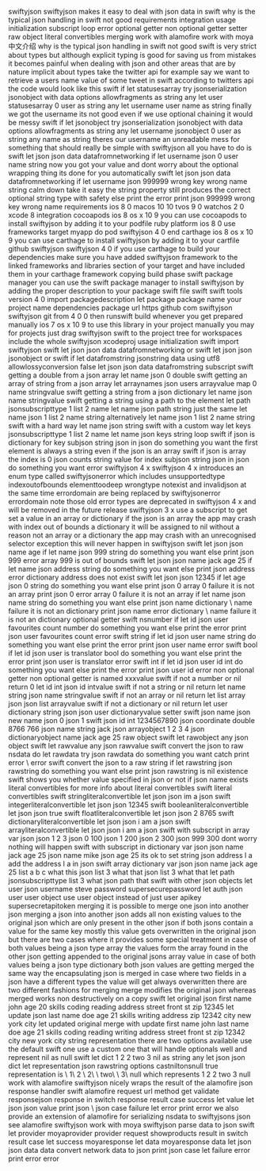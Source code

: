 swiftyjson swiftyjson makes it easy to deal with json data in swift why is the typical json handling in swift not good requirements integration usage initialization subscript loop error optional getter non optional getter setter raw object literal convertibles merging work with alamofire work with moya 中文介绍 why is the typical json handling in swift not good swift is very strict about types but although explicit typing is good for saving us from mistakes it becomes painful when dealing with json and other areas that are by nature implicit about types take the twitter api for example say we want to retrieve a users name value of some tweet in swift according to twitters api the code would look like this swift if let statusesarray try jsonserialization jsonobject with data options allowfragments as string any let user statusesarray 0 user as string any let username user name as string finally we got the username its not good even if we use optional chaining it would be messy swift if let jsonobject try jsonserialization jsonobject with data options allowfragments as string any let username jsonobject 0 user as string any name as string theres our username an unreadable mess for something that should really be simple with swiftyjson all you have to do is swift let json json data datafromnetworking if let username json 0 user name string now you got your value and dont worry about the optional wrapping thing its done for you automatically swift let json json data datafromnetworking if let username json 999999 wrong key wrong name string calm down take it easy the string property still produces the correct optional string type with safety else print the error print json 999999 wrong key wrong name requirements ios 8 0 macos 10 10 tvos 9 0 watchos 2 0 xcode 8 integration cocoapods ios 8 os x 10 9 you can use cocoapods to install swiftyjson by adding it to your podfile ruby platform ios 8 0 use frameworks target myapp do pod swiftyjson 4 0 end carthage ios 8 os x 10 9 you can use carthage to install swiftyjson by adding it to your cartfile github swiftyjson swiftyjson 4 0 if you use carthage to build your dependencies make sure you have added swiftyjson framework to the linked frameworks and libraries section of your target and have included them in your carthage framework copying build phase swift package manager you can use the swift package manager to install swiftyjson by adding the proper description to your package swift file swift swift tools version 4 0 import packagedescription let package package name your project name dependencies package url https github com swiftyjson swiftyjson git from 4 0 0 then runswift build whenever you get prepared manually ios 7 os x 10 9 to use this library in your project manually you may for projects just drag swiftyjson swift to the project tree for workspaces include the whole swiftyjson xcodeproj usage initialization swift import swiftyjson swift let json json data datafromnetworking or swift let json json jsonobject or swift if let datafromstring jsonstring data using utf8 allowlossyconversion false let json json data datafromstring subscript swift getting a double from a json array let name json 0 double swift getting an array of string from a json array let arraynames json users arrayvalue map 0 name stringvalue swift getting a string from a json dictionary let name json name stringvalue swift getting a string using a path to the element let path jsonsubscripttype 1 list 2 name let name json path string just the same let name json 1 list 2 name string alternatively let name json 1 list 2 name string swift with a hard way let name json string swift with a custom way let keys jsonsubscripttype 1 list 2 name let name json keys string loop swift if json is dictionary for key subjson string json in json do something you want the first element is always a string even if the json is an array swift if json is array the index is 0 json counts string value for index subjson string json in json do something you want error swiftyjson 4 x swiftyjson 4 x introduces an enum type called swiftyjsonerror which includes unsupportedtype indexoutofbounds elementtoodeep wrongtype notexist and invalidjson at the same time errordomain are being replaced by swiftyjsonerror errordomain note those old error types are deprecated in swiftyjson 4 x and will be removed in the future release swiftyjson 3 x use a subscript to get set a value in an array or dictionary if the json is an array the app may crash with index out of bounds a dictionary it will be assigned to nil without a reason not an array or a dictionary the app may crash with an unrecognised selector exception this will never happen in swiftyjson swift let json json name age if let name json 999 string do something you want else print json 999 error array 999 is out of bounds swift let json json name jack age 25 if let name json address string do something you want else print json address error dictionary address does not exist swift let json json 12345 if let age json 0 string do something you want else print json 0 array 0 failure it is not an array print json 0 error array 0 failure it is not an array if let name json name string do something you want else print json name dictionary \ name failure it is not an dictionary print json name error dictionary \ name failure it is not an dictionary optional getter swift nsnumber if let id json user favourites count number do something you want else print the error print json user favourites count error swift string if let id json user name string do something you want else print the error print json user name error swift bool if let id json user is translator bool do something you want else print the error print json user is translator error swift int if let id json user id int do something you want else print the error print json user id error non optional getter non optional getter is named xxxvalue swift if not a number or nil return 0 let id int json id intvalue swift if not a string or nil return let name string json name stringvalue swift if not an array or nil return let list array json json list arrayvalue swift if not a dictionary or nil return let user dictionary string json json user dictionaryvalue setter swift json name json new name json 0 json 1 swift json id int 1234567890 json coordinate double 8766 766 json name string jack json arrayobject 1 2 3 4 json dictionaryobject name jack age 25 raw object swift let rawobject any json object swift let rawvalue any json rawvalue swift convert the json to raw nsdata do let rawdata try json rawdata do something you want catch print error \ error swift convert the json to a raw string if let rawstring json rawstring do something you want else print json rawstring is nil existence swift shows you whether value specified in json or not if json name exists literal convertibles for more info about literal convertibles swift literal convertibles swift stringliteralconvertible let json json im a json swift integerliteralconvertible let json json 12345 swift booleanliteralconvertible let json json true swift floatliteralconvertible let json json 2 8765 swift dictionaryliteralconvertible let json json i am a json swift arrayliteralconvertible let json json i am a json swift with subscript in array var json json 1 2 3 json 0 100 json 1 200 json 2 300 json 999 300 dont worry nothing will happen swift with subscript in dictionary var json json name jack age 25 json name mike json age 25 its ok to set string json address l a add the address l a in json swift array dictionary var json json name jack age 25 list a b c what this json list 3 what that json list 3 what that let path jsonsubscripttype list 3 what json path that swift with other json objects let user json username steve password supersecurepassword let auth json user user object use user object instead of just user apikey supersecretapitoken merging it is possible to merge one json into another json merging a json into another json adds all non existing values to the original json which are only present in the other json if both jsons contain a value for the same key mostly this value gets overwritten in the original json but there are two cases where it provides some special treatment in case of both values being a json type array the values form the array found in the other json getting appended to the original jsons array value in case of both values being a json type dictionary both json values are getting merged the same way the encapsulating json is merged in case where two fields in a json have a different types the value will get always overwritten there are two different fashions for merging merge modifies the original json whereas merged works non destructively on a copy swift let original json first name john age 20 skills coding reading address street front st zip 12345 let update json last name doe age 21 skills writing address zip 12342 city new york city let updated original merge with update first name john last name doe age 21 skills coding reading writing address street front st zip 12342 city new york city string representation there are two options available use the default swift one use a custom one that will handle optionals well and represent nil as null swift let dict 1 2 2 two 3 nil as string any let json json dict let representation json rawstring options castniltonsnull true representation is \ 1\ 2 \ 2\ \ two\ \ 3\ null which represents 1 2 2 two 3 null work with alamofire swiftyjson nicely wraps the result of the alamofire json response handler swift alamofire request url method get validate responsejson response in switch response result case success let value let json json value print json \ json case failure let error print error we also provide an extension of alamofire for serializing nsdata to swiftyjsons json see alamofire swiftyjson work with moya swiftyjson parse data to json swift let provider moyaprovider provider request showproducts result in switch result case let success moyaresponse let data moyaresponse data let json json data data convert network data to json print json case let failure error print error error